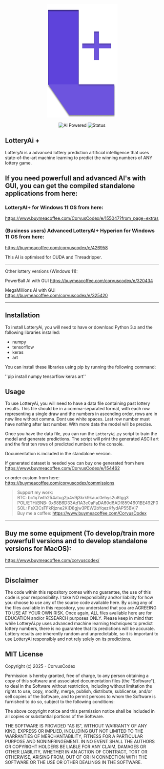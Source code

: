 <p align="center">
  <img src="https://github.com/CorvusCodex/LotteryAi/blob/main/LotteryAI.png?raw=true">
</p>
<p align="center">
    <img src="https://img.shields.io/badge/AI-Powered-orange.svg" alt="AI Powered">
  <img src="https://img.shields.io/badge/Status-Production-brightgreen.svg" alt="Status">
</p>

## LotteryAi + 

LotteryAi is a advanced lottery prediction artificial intelligence that uses state-of-the-art machine learning to predict the winning numbers of ANY lottery game.

## If you need powerfull and advanced AI's with GUI, you can get the compiled standalone applications from here:

### LotteryAI+ for Windows 11 OS from here:

https://www.buymeacoffee.com/CorvusCodex/e/155047?from_page=extras

### (Business users) Advanced LotteryAI+ Hyperion for Windows 11 OS from here:

https://buymeacoffee.com/corvuscodex/e/426958

This AI is optimised for CUDA and Threadripper.

-----
Other lottery versions (Windows 11):

PowerBall AI with GUI
https://buymeacoffee.com/corvuscodex/e/320434

MegaMillions AI with GUI
https://buymeacoffee.com/corvuscodex/e/325420

-----
## Installation

To install LotteryAi, you will need to have or download Python 3.x and the following libraries installed:
- numpy
- tensorflow
- keras
- art

You can install these libraries using pip by running the following command:

''pip install numpy tensorflow keras art''

## Usage

To use LotteryAi, you will need to have a data file containing past lottery results. This file should be in a comma-separated format, with each row representing a single draw and the numbers in ascending order, rows are in new line without comma. Dont use white spaces. Last row number must have nothing after last number. With more data the model will be precise.

Once you have the data file, you can run the `LotteryAi.py` script to train the model and generate predictions. The script will print the generated ASCII art and the first ten rows of predicted numbers to the console.

Documentation is included in the standalone version.

If generated dataset is needed you can buy one generated from here
https://www.buymeacoffee.com/CorvusCodex/e/154462

or order custom from here:
https://buymeacoffee.com/corvuscodex/commissions

>Support my work:<br>
>BTC: bc1q7wth254atug2p4v9j3krk9kauc0ehys2u8tgg3<br>
>POL/ETH/BNB: 0x68B6D33Ad1A3e0aFaDA60d6ADf8594601BE492F0<br>
>SOL: FsX3CsTFkRjzne2KiD8gjw3PEW2bYqezKfydAP55BVj7<br>
>Buy me a coffee: https://www.buymeacoffee.com/CorvusCodex

-----

## Buy me some equipment (To develop/train more powerfull versions and to develop standalone versions for MacOS):
https://www.buymeacoffee.com/corvuscodex/

-----

## Disclaimer

The code within this repository comes with no guarantee, the use of this code is your responsibility. I take NO responsibility and/or liability for how you choose to use any of the source code available here. By using any of the files available in this repository, you understand that you are AGREEING TO USE AT YOUR OWN RISK. Once again, ALL files available here are for EDUCATION and/or RESEARCH purposes ONLY.
Please keep in mind that while LotteryAi.py uses advanced machine learning techniques to predict lottery numbers, there is no guarantee that its predictions will be accurate. Lottery results are inherently random and unpredictable, so it is important to use LotteryAi responsibly and not rely solely on its predictions.


## MIT License

Copyright (c) 2025 - CorvusCodex

Permission is hereby granted, free of charge, to any person obtaining a copy
of this software and associated documentation files (the "Software"), to deal
in the Software without restriction, including without limitation the rights
to use, copy, modify, merge, publish, distribute, sublicense, and/or sell
copies of the Software, and to permit persons to whom the Software is
furnished to do so, subject to the following conditions:

The above copyright notice and this permission notice shall be included in all
copies or substantial portions of the Software.

THE SOFTWARE IS PROVIDED "AS IS", WITHOUT WARRANTY OF ANY KIND, EXPRESS OR
IMPLIED, INCLUDING BUT NOT LIMITED TO THE WARRANTIES OF MERCHANTABILITY,
FITNESS FOR A PARTICULAR PURPOSE AND NONINFRINGEMENT. IN NO EVENT SHALL THE
AUTHORS OR COPYRIGHT HOLDERS BE LIABLE FOR ANY CLAIM, DAMAGES OR OTHER
LIABILITY, WHETHER IN AN ACTION OF CONTRACT, TORT OR OTHERWISE, ARISING FROM,
OUT OF OR IN CONNECTION WITH THE SOFTWARE OR THE USE OR OTHER DEALINGS IN THE
SOFTWARE.

